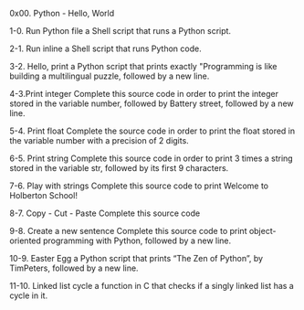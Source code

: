 0x00. Python - Hello, World

1-0. Run Python file
a Shell script that runs a Python script.

2-1. Run inline
a Shell script that runs Python code.

3-2. Hello, print
a Python script that prints exactly "Programming is like building a multilingual puzzle, followed by a new line.

4-3.Print integer
Complete this source code in order to print the integer stored in the variable number, followed by Battery street, followed by a new line.

5-4. Print float
Complete the source code in order to print the float stored in the variable number with a precision of 2 digits.

6-5. Print string
Complete this source code in order to print 3 times a string stored in the variable str, followed by its first 9 characters.

7-6. Play with strings
Complete this source code to print Welcome to Holberton School!

8-7. Copy - Cut - Paste
Complete this source code

9-8. Create a new sentence
Complete this source code to print object-oriented programming with Python, followed by a new line.

10-9. Easter Egg
a Python script that prints “The Zen of Python”, by TimPeters, followed by a new line.

11-10. Linked list cycle
a function in C that checks if a singly linked list has a cycle in it.

